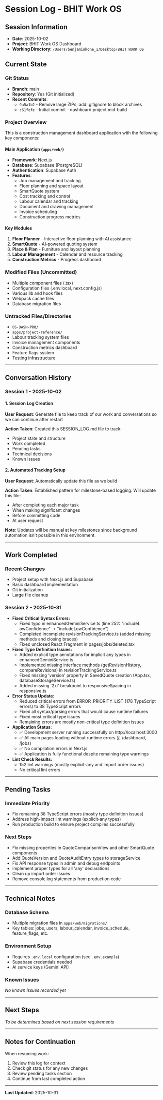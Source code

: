 # Session Log - BHIT Work OS

## Session Information
- **Date**: 2025-10-02
- **Project**: BHIT Work OS Dashboard
- **Working Directory**: `/Users/benjaminhone_1/Desktop/BHIT WORK OS`

## Current State

### Git Status
- **Branch**: main
- **Repository**: Yes (Git initialized)
- **Recent Commits**:
  - `9a5a1b2` - Remove large ZIPs; add .gitignore to block archives
  - `c61fefe` - Initial commit - dashboard project mid-build

### Project Overview
This is a construction management dashboard application with the following key components:

#### Main Application (`apps/web/`)
- **Framework**: Next.js
- **Database**: Supabase (PostgreSQL)
- **Authentication**: Supabase Auth
- **Features**:
  - Job management and tracking
  - Floor planning and space layout
  - SmartQuote system
  - Cost tracking and control
  - Labour calendar and tracking
  - Document and drawing management
  - Invoice scheduling
  - Construction progress metrics

#### Key Modules
1. **Floor Planner** - Interactive floor planning with AI assistance
2. **SmartQuote** - AI-powered quoting system
3. **Place & Plan** - Furniture and layout planning
4. **Labour Management** - Calendar and resource tracking
5. **Construction Metrics** - Progress dashboard

### Modified Files (Uncommitted)
- Multiple component files (.tsx)
- Configuration files (.env.local, next.config.js)
- Various lib and hook files
- Webpack cache files
- Database migration files

### Untracked Files/Directories
- `OS-DASH-PRO/`
- `apps/project-reference/`
- Labour tracking system files
- Invoice management components
- Construction metrics dashboard
- Feature flags system
- Testing infrastructure

---

## Conversation History

### Session 1 - 2025-10-02

#### 1. Session Log Creation
**User Request**: Generate file to keep track of our work and conversations so we can continue after restart

**Action Taken**: Created this SESSION_LOG.md file to track:
- Project state and structure
- Work completed
- Pending tasks
- Technical decisions
- Known issues

#### 2. Automated Tracking Setup
**User Request**: Automatically update this file as we build

**Action Taken**: Established pattern for milestone-based logging. Will update this file:
- After completing each major task
- When making significant changes
- Before committing code
- At user request

**Note**: Updates will be manual at key milestones since background automation isn't possible in this environment.

---

## Work Completed

### Recent Changes
- Project setup with Next.js and Supabase
- Basic dashboard implementation
- Git initialization
- Large file cleanup

### Session 2 - 2025-10-31
- **Fixed Critical Syntax Errors:**
  - Fixed typo in enhancedGeminiService.ts (line 252: "includeL owConfidence" → "includeLowConfidence")
  - Completed incomplete revisionTrackingService.ts (added missing methods and closing braces)
  - Fixed unclosed React Fragment in pages/jobs/deleted.tsx
- **Fixed Type Definition Issues:**
  - Added explicit type annotations for implicit any types in enhancedGeminiService.ts
  - Implemented missing interface methods (getRevisionHistory, compareRevisions) in revisionTrackingService.ts
  - Fixed missing 'version' property in SavedQuote creation (App.tsx, databaseStorageService.ts)
  - Added missing '2xl' breakpoint to responsiveSpacing in responsive.ts
- **Error Status Update:**
  - Reduced critical errors from ERROR_PRIORITY_LIST (178 TypeScript errors) to 38 TypeScript errors
  - Fixed all syntax/parsing errors that would cause runtime failures
  - Fixed most critical type issues
  - Remaining errors are mostly non-critical type definition issues
- **Application Status:**
  - ✅ Development server running successfully on http://localhost:3000
  - ✅ All main pages loading without runtime errors (/, /dashboard, /jobs)
  - ✅ No compilation errors in Next.js
  - ✅ Application is fully functional despite remaining type warnings
- **Lint Check Results:**
  - 152 lint warnings (mostly explicit-any and import order issues)
  - No critical lint errors

---

## Pending Tasks

### Immediate Priority
- Fix remaining 38 TypeScript errors (mostly type definition issues)
- Address high-impact lint warnings (explicit-any types)
- Run production build to ensure project compiles successfully

### Next Steps
- Fix missing properties in QuoteComparisonView and other SmartQuote components
- Add QuoteVersion and QuoteAuditEntry types to storageService
- Fix API response types in admin and debug endpoints
- Implement proper types for all 'any' declarations
- Clean up import order issues
- Remove console.log statements from production code

---

## Technical Notes

### Database Schema
- Multiple migration files in `apps/web/migrations/`
- Key tables: jobs, users, labour_calendar, invoice_schedule, feature_flags, etc.

### Environment Setup
- Requires `.env.local` configuration (see `.env.example`)
- Supabase credentials needed
- AI service keys (Gemini API)

### Known Issues

_No known issues recorded yet_

---

## Next Steps

_To be determined based on next session requirements_

---

## Notes for Continuation

When resuming work:
1. Review this log for context
2. Check git status for any new changes
3. Review pending tasks section
4. Continue from last completed action

---

**Last Updated**: 2025-10-31
